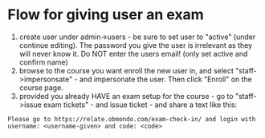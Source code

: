 # Flow for giving user an exam

1. create user under admin->users - be sure to set user to "active" (under continue editing). The password you give the user is irrelevant as they will never know it.
   Do NOT enter the users email! (only set active and confirm name)
2. browse to the course you want enroll the new user in, and select "staff->impersonsate" - and impersonate the user. Then click "Enroll" on the course page.
3. provided you already HAVE an exam setup for the course - go to "staff->issue exam tickets" - and issue ticket - and share a text like this:
```
Please go to https://relate.obmondo.com/exam-check-in/ and login with username: <username-given> and code: <code>
```
